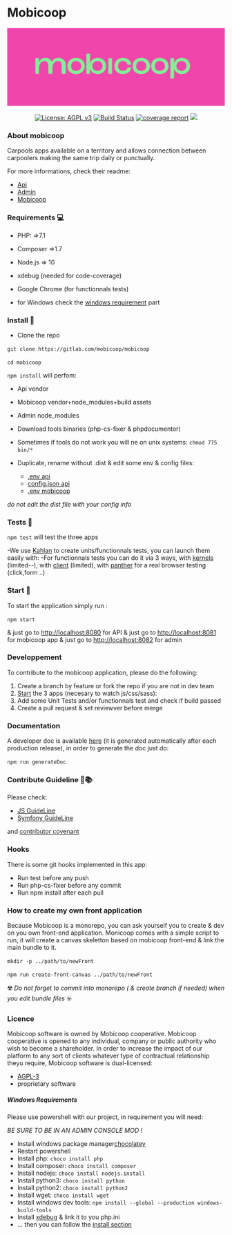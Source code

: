 Mobicoop
=======

![Logo mobicoop](logo.jpg)

<p align="center">
  <a href="https://www.gnu.org/licenses/agpl-3.0" ><img alt="License: AGPL v3" src="https://img.shields.io/badge/License-AGPL%20v3-blue.svg"/></a>
  <a href="https://gitlab.com/mobicoop/mobicoop/-/jobs"><img alt="Build Status" src="https://gitlab.com/mobicoop/mobicoop/badges/master/build.svg"></a>
  <a href="https://gitlab.com/mobicoop/mobicoop/commits/master"><img alt="coverage report" src="https://gitlab.com/mobicoop/mobicoop/badges/master/coverage.svg" /></a>
  <a href="https://ci.appveyor.com/project/MatthD/mobicoop/branch/master"><img src="https://ci.appveyor.com/api/projects/status/lxrhumbiss1s084h/branch/dev?svg=true"></a>
</p>

### About mobicoop

Carpools apps available on a territory and allows connection between carpoolers making the same trip daily or punctually.

For more informations, check their readme:

- [Api](/api)
- [Admin](/interfaces/admin)
- [Mobicoop](/interfaces/mobicoop)

### Requirements 💻

- PHP: =>7.1
- Composer =>1.7
- Node.js => 10
- xdebug (needed for code-coverage)
- Google Chrome (for functionnals tests)

- for Windows check the [windows requirement](#windows-requirements) part


### Install 🤖

- Clone the repo

`git clone https://gitlab.com/mobicoop/mobicoop`

`cd mobicoop`

`npm install` will perfom:
 - Api vendor
 - Mobicoop vendor+node_modules+build assets 
 - Admin node_modules 
 - Download tools binaries (php-cs-fixer & phpdocumentor)

- Sometimes if tools do not work you will ne on unix systems: `chmod 775 bin/*`

- Duplicate, rename without .dist & edit some env & config files:
    - [.env api](api/.env.dist)  
    - [config.json api](api/config.json.dist)
    - [.env mobicoop](interfaces/mobicoop/.env.dist) 

*do not edit the dist file with your config info*



### Tests 🎰

`npm test` will test the three apps

-We use [Kahlan](https://kahlan.github.io/docs/) to create units/functionnals tests, you can launch them easily with:
-For functionnals tests you can do it via 3 ways, with [kernels](https://api.symfony.com/4.1/Symfony/Component/HttpKernel/Kernel.html) (limited--), with [client](https://api.symfony.com/4.1/Symfony/Component/HttpKernel/Client.html) (limited), with [panther](https://github.com/symfony/panther) for a real browser testing (click,form ..)


### Start 🚀

To start the application simply run :

`npm start`

& just go to [http://localhost:8080](http://localhost:8080) for API 
& just go to [http://localhost:8081](http://localhost:8081) for mobicoop app
& just go to [http://localhost:8082](http://localhost:8082) for admin 


### Developpement

To contribute to the mobicoop application, please do the following:

1. Create a branch by feature or fork the repo if you are not in dev team
2. [Start](#start) the 3 apps  (necesary to watch js/css/sass):
3. Add some Unit Tests and/or functionnals test and check if build passed
4. Create a pull request & set reviewver before merge

### Documentation

A developer doc is available [here](https://mobicoop.gitlab.io/mobicoop/build/doc) (it is generated automatically after each production release), in order to generate the doc just do:

`npm run generateDoc`

### Contribute Guideline 📖📚

Please check:

- [JS GuideLine](https://github.com/airbnb/javascript#whitespace) 
- [Symfony GuideLine](https://symfony.com/doc/current/contributing/code/standards.html)

and [contributor covenant](https://www.contributor-covenant.org)


### Hooks

There is some git hooks implemented in this app:

- Run test before any push
- Run php-cs-fixer before any commit
- Run npm install after each pull


### How to create my own front application

Because Mobicoop is a monorepo, you can ask yourself you to create & dev on you own front-end application.
Monicoop comes with a simple script to run, it will create a canvas skeletton based on mobicoop front-end & link the main bundle to it.

`mkdir -p ../path/to/newFront`

`npm run create-front-canvas ../path/to/newFront`

☢️ *Do not forget to commit into monorepo  ( & create branch if needed) when you edit bundle files* ☣️ 


### Licence
Mobicoop software is owned by Mobicoop cooperative. Mobicoop cooperative is opened to any individual, company or public authority who wish to become a shareholder.
In order to increase the impact of our platform to any sort of clients whatever type of contractual relationship theyu require, Mobicoop software is dual-licensed:
 - [AGPL-3](https://www.gnu.org/licenses/agpl-3.0)
 - proprietary software


##### Windows Requirements

Please use powershell with our project, in requirement you will need:

*BE SURE TO BE IN AN ADMIN CONSOLE MOD !*

- Install windows package manager[chocolatey](https://chocolatey.org/install)
- Restart powershell
- Install php: `choco install php`
- Install composer: `choco install composer`
- Install nodejs: `choco install nodejs.install`
- Install python3: `choco install python`
- Install python2: `choco install python2`
- Install wget: `choco install wget`
- Install windows dev tools: `npm install --global --production windows-build-tools`
- Install [xdebug](https://burhandodhy.me/2017/08/29/how-to-install-xdebug-on-windows/) & link it to you php.ini 
- ... then you can follow the [install section](#install)
